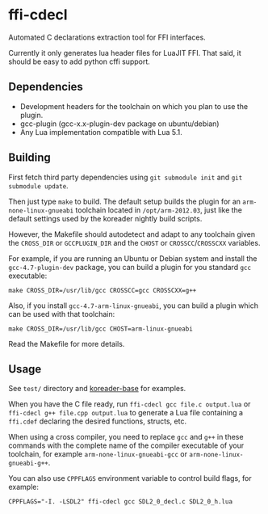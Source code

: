 ffi-cdecl
=========

Automated C declarations extraction tool for FFI interfaces.

Currently it only generates lua header files for LuaJIT FFI. That said, it
should be easy to add python cffi support.


Dependencies
------------

* Development headers for the toolchain on which you plan to use the plugin.
* gcc-plugin (gcc-x.x-plugin-dev package on ubuntu/debian)
* Any Lua implementation compatible with Lua 5.1.


Building
--------

First fetch third party dependencies using `git submodule init` and
`git submodule update`.

Then just type `make` to build. The default setup builds the plugin
for an `arm-none-linux-gnueabi` toolchain located in `/opt/arm-2012.03`,
just like the default settings used by the koreader nightly build scripts.

However, the Makefile should autodetect and adapt to any toolchain given
the `CROSS_DIR` or `GCCPLUGIN_DIR` and the `CHOST` or `CROSSCC`/`CROSSCXX`
variables.

For example, if you are running an Ubuntu or Debian system and install the
`gcc-4.7-plugin-dev` package, you can build a plugin for you standard
`gcc` executable:

	make CROSS_DIR=/usr/lib/gcc CROSSCC=gcc CROSSCXX=g++

Also, if you install `gcc-4.7-arm-linux-gnueabi`, you can build a plugin
which can be used with that toolchain:

	make CROSS_DIR=/usr/lib/gcc CHOST=arm-linux-gnueabi

Read the Makefile for more details.


Usage
-----

See `test/` directory and [koreader-base][] for examples.

When you have the C file ready, run `ffi-cdecl gcc file.c output.lua` or
`ffi-cdecl g++ file.cpp output.lua` to generate a Lua file containing a
`ffi.cdef` declaring the desired functions, structs, etc.

When using a cross compiler, you need to replace `gcc` and `g++`
in these commands with the complete name of the compiler executable of your
toolchain, for example `arm-none-linux-gnueabi-gcc` or
`arm-none-linux-gnueabi-g++`.

You can also use `CPPFLAGS` environment variable to control build flags, for
example:

```
CPPFLAGS="-I. -LSDL2" ffi-cdecl gcc SDL2_0_decl.c SDL2_0_h.lua
```


[koreader-base]:https://github.com/koreader/koreader-base/tree/master/ffi-cdecl
